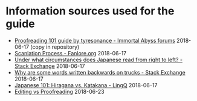 # Information sources used for the guide

* [Proofreading 101 guide by tyresonance - Immortal Abyss forums](Immortalabyss-Proofreading%20101.md) 2018-06-17  (copy in repository)
* [Scanlation Process - Fanlore.org](https://fanlore.org/wiki/Scanlation_Process) 2018-06-17
* [Under what circumstances does Japanese read from right to left? - Stack Exchange](https://japanese.stackexchange.com/q/13076) 2018-06-17
* [Why are some words written backwards on trucks - Stack Exchange](https://japanese.stackexchange.com/q/3614) 2018-06-17
* [Japanese 101: Hiragana vs. Katakana - LingQ](https://www.lingq.com/blog/2017/08/10/japanese-101-hiragana-vs-katakana/) 2018-06-17
* [Editing vs Proofreading](https://experteditor.com.au/editing-vs-proofreading/) 2018-06-23